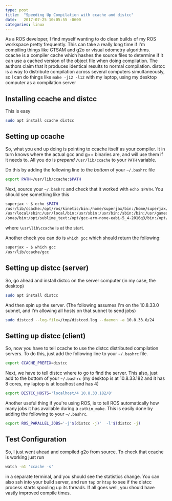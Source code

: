 ```yaml
---
type: post
title:  "Speeding Up Compilation with ccache and distcc"
date:   2017-07-25 10:05:55 -0600
categories: linux
---
```


As a ROS developer, I find myself wanting to do clean builds of my ROS workspace
pretty frequently.  This can take a really long time if I'm compiling things like
GTSAM and g2o or visual odometry algorithms.  ccache is a compiler cache which
hashes the source files to determine if it can use a cached version of the object
file when doing compilation.  The authors claim that it produces identical results
to normal compilation.  distcc is a way to distribute compilation across several
computers simultaneously, so I can do things like `make -j12 -l12` with my laptop, using my desktop computer as a compilation server

## Installing ccache and distcc

This is easy
``` bash
sudo apt install ccache distcc
```
## Setting up ccache

So, what you end up doing is pointing to ccache itself as your compiler.  It in
turn knows where the actual gcc and g++ binaries are, and will use them if it
needs to.  All you do is _prepend_ `/usr/lib/ccache` to your `PATH` variable.

Do this by adding the following line to the _bottom_ of your `~/.bashrc` file

``` bash
export PATH=/usr/lib/ccache:$PATH
```

Next, source your `~/.bashrc` and check that it worked with `echo $PATH`.  You
should see something like this

``` bash
superjax ~ $ echo $PATH
/usr/lib/ccache:/opt/ros/kinetic/bin:/home/superjax/bin:/home/superjax/.local/bin:
/usr/local/sbin:/usr/local/bin:/usr/sbin:/usr/bin:/sbin:/bin:/usr/games:/usr/local/games:
/snap/bin:/opt/sublime_text:/opt/gcc-arm-none-eabi-5_4-2016q3/bin:/opt/sublime-text
```

where `\usr\lib\ccache` is at the start.

Another check you can do is `which gcc` which should return the following:

``` bash
superjax ~ $ which gcc
/usr/lib/ccache/gcc
```

## Setting up distcc (server)
So, go ahead and install distcc on the server computer (in my case, the desktop)
``` bash
sudo apt install distcc
```
And then spin up the server.  (The following assumes I'm on the 10.8.33.0 subnet,
and I'm allowing all hosts on that subnet to send jobs)

``` bash
sudo distccd --log-file=/tmp/distccd.log --daemon -a 10.8.33.0/24
```

## Setting up distcc (client)
So, now you have to tell ccache to use the distcc distributed compilation servers.
To do this, just add the following line to your `~/.bashrc` file.

``` bash
export CCACHE_PREFIX=distcc
```

Next, we have to tell distcc where to go to find the server.  This also, just add
to the bottom of your `~/.bashrc`  (my desktop is at 10.8.33.182 and it has 8 cores,
  my laptop is at localhost and has 4)

``` bash
export DISTCC_HOSTS='localhost/4 10.8.33.182/8'
```

Another useful thing if you're using ROS, is to tell ROS automatically how many
jobs it has available during a `catkin_make`.  This is easily done by adding the
following to your `~/.bashrc`.

``` bash
export ROS_PARALLEL_JOBS='-j'$(distcc -j)'  -l'$(distcc -j)
```


## Test Configuration
So, I just went ahead and compiled g2o from source.  To check that ccache is working
just run

``` bash
watch -n1 'ccache -s'
```

in a separate terminal, and you should see the statistics change.  You can also
ssh into your build server, and run `top` or `htop` to see if the distcc process
starts spooling up its threads.  If all goes well, you should have vastly
improved compile times.
